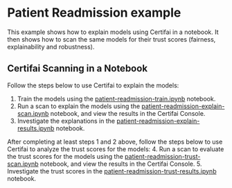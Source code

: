 # Patient Readmission example

This example shows how to explain models using Certifai in a notebook. It then
shows how to scan the same models for their trust scores
(fairness, explainability and robustness).

## Certifai Scanning in a Notebook

Follow the steps below to use Certifai to explain the models:
1. Train the models using the [patient-readmission-train.ipynb](patient-readmission-train.ipynb) notebook.
2. Run a scan to explain the models using the [patient-readmission-explain-scan.ipynb](patient-readmission-explain-scan.ipynb) notebook, and view the results in the Certifai Console.
3. Investigate the explanations in the [patient-readmission-explain-results.ipynb](patient-readmission-explain-results.ipynb) notebook.

After completing at least steps 1 and 2 above, follow the steps below to use
Certifai to analyze the trust scores for the models:
4. Run a scan to evaluate the trust scores for the models using the [patient-readmission-trust-scan.ipynb](patient-readmission-trust-scan.ipynb) notebook, and view the results in the Certifai Console.
5. Investigate the trust scores in the [patient-readmission-trust-results.ipynb](patient-readmission-trust-results.ipynb) notebook.
